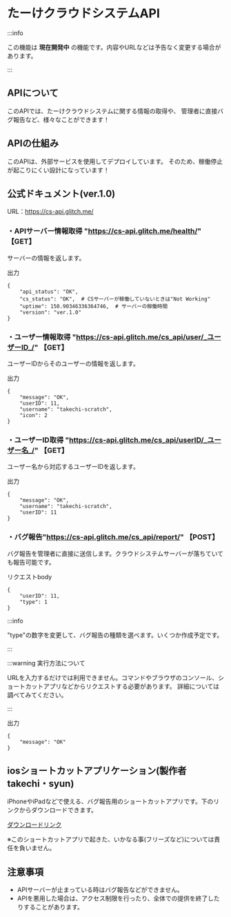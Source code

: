 # たーけクラウドシステムAPI

:::info

この機能は **現在開発中** の機能です。内容やURLなどは予告なく変更する場合があります。

:::

## APIについて
このAPIでは、たーけクラウドシステムに関する情報の取得や、
管理者に直接バグ報告など、様々なことができます！

## APIの仕組み
このAPIは、外部サービスを使用してデプロイしています。
そのため、稼働停止が起こりにくい設計になっています！

## 公式ドキュメント(ver.1.0)
URL：https://cs-api.glitch.me/

### ・APIサーバー情報取得 "https://cs-api.glitch.me/health/" 【GET】

サーバーの情報を返します。

出力
```
{
    "api_status": "OK",
    "cs_status": "OK",  # CSサーバーが稼働していないときは"Not Working"
    "uptime": 150.90346336364746,  # サーバーの稼働時間
    "version": "ver.1.0"
}
```

### ・ユーザー情報取得 "https://cs-api.glitch.me/cs_api/user/_ユーザーID_/" 【GET】

ユーザーIDからそのユーザーの情報を返します。

出力
```
{
    "message": "OK",
    "userID": 11,
    "username": "takechi-scratch",
    "icon": 2
}
```

### ・ユーザーID取得 "https://cs-api.glitch.me/cs_api/userID/_ユーザー名_/" 【GET】

ユーザー名から対応するユーザーIDを返します。

出力
```
{
    "message": "OK",
    "username": "takechi-scratch",
    "userID": 11
}
```

### ・バグ報告"https://cs-api.glitch.me/cs_api/report/" 【POST】

バグ報告を管理者に直接に送信します。クラウドシステムサーバーが落ちていても報告可能です。

リクエストbody
```
{
    "userID": 11,
    "type": 1
}
```

:::info

"type"の数字を変更して、バグ報告の種類を選べます。いくつか作成予定です。

:::

:::warning 実行方法について

URLを入力するだけでは利用できません。コマンドやブラウザのコンソール、ショートカットアプリなどからリクエストする必要があります。
詳細については調べてみてください。

:::

出力

```
{
    "message": "OK"
}
```

## iosショートカットアプリケーション(製作者　takechi・syun)
iPhoneやiPadなどで使える、バグ報告用のショートカットアプリです。下のリンクからダウンロードできます。

[ダウンロードリンク](https://www.icloud.com/shortcuts/3b7007c298314df389966ec4fed76656)


※このショートカットアプリで起きた、いかなる事(フリーズなど)については責任を負いません。

## 注意事項
- APIサーバーが止まっている時はバグ報告などができません。
- APIを悪用した場合は、アクセス制限を行ったり、全体での提供を終了したりすることがあります。

